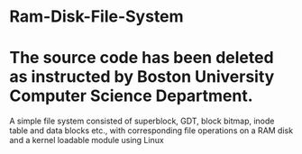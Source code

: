 Ram-Disk-File-System
====================

The source code has been deleted as instructed by Boston University Computer Science Department.
==============================

 A simple file system consisted of superblock, GDT, block bitmap, inode table and data blocks etc., with corresponding file operations on a RAM disk and a kernel loadable module using Linux
